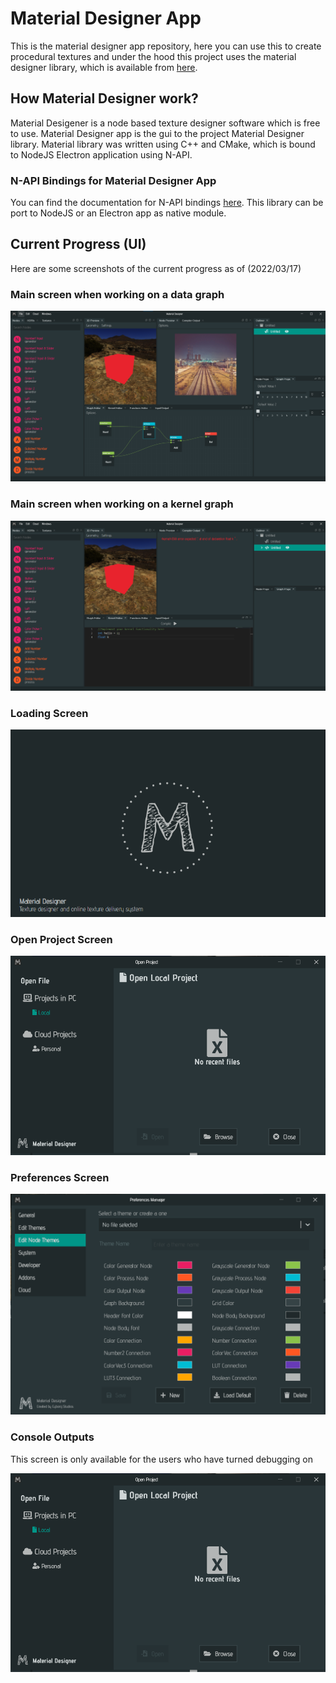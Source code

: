 # Material Designer App

This is the material designer app repository, here you can use this to create procedural textures and under the hood this project uses the material designer library, which is available from [here](https://github.com/lazzy07/material_designer_library).

## How Material Designer work?

Material Desigener is a node based texture designer software which is free to use. Material Designer app is the gui to the project Material Designer library. Material library was written using C++ and CMake, which is bound to NodeJS Electron application using N-API.

### N-API Bindings for Material Designer App

You can find the documentation for N-API bindings [here](https://github.com/lazzy07/material_designer_library/tree/main/matd_v8). This library can be port to NodeJS or an Electron app as native module.

## Current Progress (UI)

Here are some screenshots of the current progress as of (2022/03/17)

### Main screen when working on a data graph

![screenshot](screenshot_2022_03_17_data_graph.png)

### Main screen when working on a kernel graph

![screenshot](screenshot_2022_03_17_kernel_editor.png)

### Loading Screen

![screenshot](screenshot_2022_03_17_loading_screen.png)

### Open Project Screen

![screenshot](screenshot_2022_03_17_open_project.png)

### Preferences Screen

![screenshot](screenshot_2022_03_17_preferences.png)

### Console Outputs

This screen is only available for the users who have turned debugging on

![screenshot](screenshot_2022_03_17_open_project.png)
